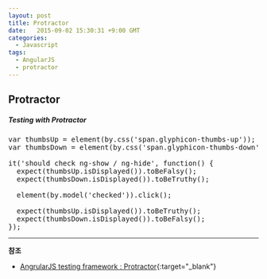 ```yaml
---
layout: post
title: Protractor
date:   2015-09-02 15:30:31 +9:00 GMT
categories:
  - Javascript
tags:
  - AngularJS
  - protractor
---
```


## Protractor

##### Testing with Protractor

<pre class="prettyprint">
var thumbsUp = element(by.css('span.glyphicon-thumbs-up'));
var thumbsDown = element(by.css('span.glyphicon-thumbs-down'));

it('should check ng-show / ng-hide', function() {
  expect(thumbsUp.isDisplayed()).toBeFalsy();
  expect(thumbsDown.isDisplayed()).toBeTruthy();

  element(by.model('checked')).click();

  expect(thumbsUp.isDisplayed()).toBeTruthy();
  expect(thumbsDown.isDisplayed()).toBeFalsy();
});
</pre>

---
**참조**

* [AngrularJS testing framework : Protractor](https://github.com/angular/protractor){:target="_blank"}
